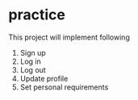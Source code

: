 # practice
This project will implement following
1. Sign up
2. Log in
3. Log out
4. Update profile
5. Set personal requirements
